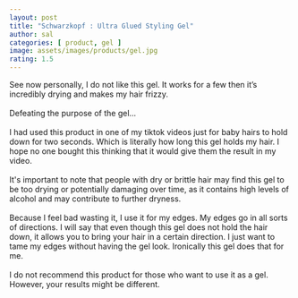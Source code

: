 ```yaml
---
layout: post
title: "Schwarzkopf : Ultra Glued Styling Gel"
author: sal
categories: [ product, gel ]
image: assets/images/products/gel.jpg
rating: 1.5
---
```

See now personally, I do not like this gel. It works for a few then it’s incredibly drying and makes my hair frizzy.<br><br>
Defeating the purpose of the gel…<br><br>
I had used this product in one of my tiktok videos just for baby hairs to hold down for two seconds. Which is literally how long this gel holds my hair. I hope no one bought this thinking that it would give them the result in my video.<br><br>
It's important to note that people with dry or brittle hair may find this gel to be too drying or potentially damaging over time, as it contains high levels of alcohol and may contribute to further dryness.<br><br>
Because I feel bad wasting it, I use it for my edges. My edges go in all sorts of directions. I will say that even though this gel does not hold the hair down, it allows you to bring your hair in a certain direction. I just want to tame my edges without having the gel look. Ironically this gel does that for me.<br><br>
I do not recommend this product for those who want to use it as a gel. However, your results might be different.

